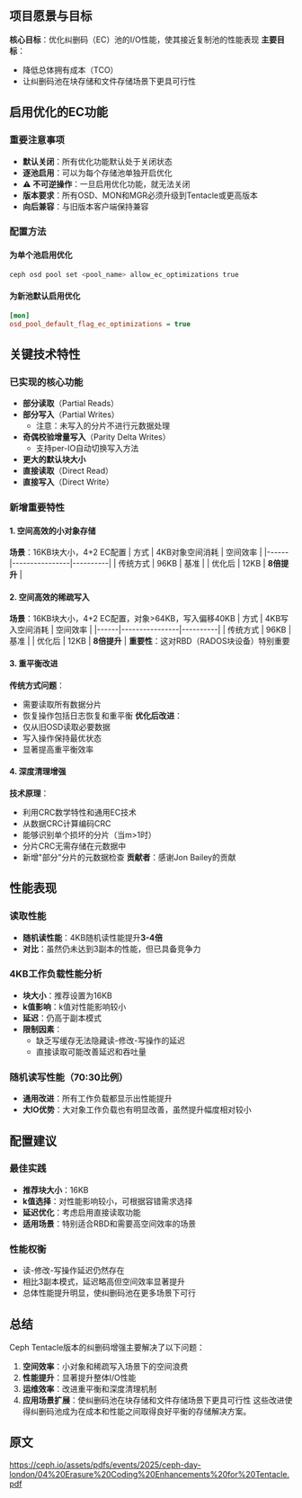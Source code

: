 ## 项目愿景与目标
**核心目标**：优化纠删码（EC）池的I/O性能，使其接近复制池的性能表现
**主要目标**：
- 降低总体拥有成本（TCO）
- 让纠删码池在块存储和文件存储场景下更具可行性
## 启用优化的EC功能
### 重要注意事项
- **默认关闭**：所有优化功能默认处于关闭状态
- **逐池启用**：可以为每个存储池单独开启优化
- **⚠️ 不可逆操作**：一旦启用优化功能，就无法关闭
- **版本要求**：所有OSD、MON和MGR必须升级到Tentacle或更高版本
- **向后兼容**：与旧版本客户端保持兼容
### 配置方法
#### 为单个池启用优化
```bash
ceph osd pool set <pool_name> allow_ec_optimizations true
```
#### 为新池默认启用优化
```ini
[mon]
osd_pool_default_flag_ec_optimizations = true
```
## 关键技术特性
### 已实现的核心功能
- **部分读取**（Partial Reads）
- **部分写入**（Partial Writes）
  - 注意：未写入的分片不进行元数据处理
- **奇偶校验增量写入**（Parity Delta Writes）
  - 支持per-IO自动切换写入方法
- **更大的默认块大小**
- **直接读取**（Direct Read）
- **直接写入**（Direct Write）
### 新增重要特性
#### 1. 空间高效的小对象存储
**场景**：16KB块大小，4+2 EC配置
| 方式 | 4KB对象空间消耗 | 空间效率 |
|------|----------------|----------|
| 传统方式 | 96KB | 基准 |
| 优化后 | 12KB | **8倍提升** |
#### 2. 空间高效的稀疏写入
**场景**：16KB块大小，4+2 EC配置，对象>64KB，写入偏移40KB
| 方式 | 4KB写入空间消耗 | 空间效率 |
|------|----------------|----------|
| 传统方式 | 96KB | 基准 |
| 优化后 | 12KB | **8倍提升** |
**重要性**：这对RBD（RADOS块设备）特别重要
#### 3. 重平衡改进
**传统方式问题**：
- 需要读取所有数据分片
- 恢复操作包括日志恢复和重平衡
**优化后改进**：
- 仅从旧OSD读取必要数据
- 写入操作保持最优状态
- 显著提高重平衡效率
#### 4. 深度清理增强
**技术原理**：
- 利用CRC数学特性和通用EC技术
- 从数据CRC计算编码CRC
- 能够识别单个损坏的分片（当m>1时）
- 分片CRC无需存储在元数据中
- 新增"部分"分片的元数据检查
**贡献者**：感谢Jon Bailey的贡献
## 性能表现
### 读取性能
- **随机读性能**：4KB随机读性能提升**3-4倍**
- **对比**：虽然仍未达到3副本的性能，但已具备竞争力
### 4KB工作负载性能分析
- **块大小**：推荐设置为16KB
- **k值影响**：k值对性能影响较小
- **延迟**：仍高于副本模式
- **限制因素**：
  - 缺乏写缓存无法隐藏读-修改-写操作的延迟
  - 直接读取可能改善延迟和吞吐量
### 随机读写性能（70:30比例）
- **通用改进**：所有工作负载都显示出性能提升
- **大IO优势**：大对象工作负载也有明显改善，虽然提升幅度相对较小
## 配置建议
### 最佳实践
- **推荐块大小**：16KB
- **k值选择**：对性能影响较小，可根据容错需求选择
- **延迟优化**：考虑启用直接读取功能
- **适用场景**：特别适合RBD和需要高空间效率的场景
### 性能权衡
- 读-修改-写操作延迟仍然存在
- 相比3副本模式，延迟略高但空间效率显著提升
- 总体性能提升明显，使纠删码池在更多场景下可行
## 总结
Ceph Tentacle版本的纠删码增强主要解决了以下问题：
1. **空间效率**：小对象和稀疏写入场景下的空间浪费
2. **性能提升**：显著提升整体I/O性能
3. **运维效率**：改进重平衡和深度清理机制
4. **应用场景扩展**：使纠删码池在块存储和文件存储场景下更具可行性
这些改进使得纠删码池成为在成本和性能之间取得良好平衡的存储解决方案。
## 原文
https://ceph.io/assets/pdfs/events/2025/ceph-day-london/04%20Erasure%20Coding%20Enhancements%20for%20Tentacle.pdf
